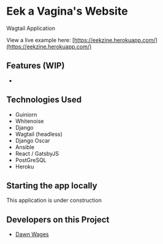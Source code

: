 # Eek a Vagina's Website

Wagtail Application  

View a live example here: [https://eekzine.herokuapp.com/](https://eekzine.herokuapp.com/)

## Features (WIP)
- 

## Technologies Used
- Guiniorn
- Whitenoise
- Django
- Wagtail (headless)
- Django Oscar
- Ansible
- React / GatsbyJS
- PostGreSQL
- Heroku

## Starting the app locally

This application is under construction

## Developers on this Project
- [Dawn Wages](https://github.com/dawnwages)